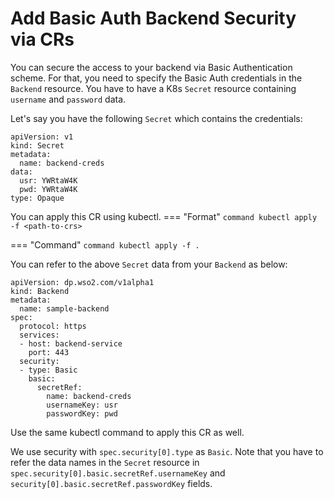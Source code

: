 # Add Basic Auth Backend Security via CRs

You can secure the access to your backend via Basic Authentication scheme. For that, you need to specify the Basic Auth credentials in the `Backend` resource. You have to have a K8s `Secret` resource containing `username` and `password` data.

Let's say you have the following `Secret` which contains the credentials:

```
apiVersion: v1
kind: Secret
metadata:
  name: backend-creds
data:
  usr: YWRtaW4K
  pwd: YWRtaW4K
type: Opaque
```
You can apply this CR using kubectl.
=== "Format"
    ```command
    kubectl apply -f <path-to-crs>
    ```

=== "Command"
    ```command
    kubectl apply -f .
    ```

You can refer to the above `Secret` data from your `Backend` as below:

```
apiVersion: dp.wso2.com/v1alpha1
kind: Backend
metadata:
  name: sample-backend
spec:
  protocol: https
  services:
  - host: backend-service
    port: 443
  security:
  - type: Basic
    basic:
      secretRef: 
        name: backend-creds
        usernameKey: usr
        passwordKey: pwd
```
Use the same kubectl command to apply this CR as well.

We use security with `spec.security[0].type` as `Basic`. Note that you have to refer the data names in the `Secret` resource in `spec.security[0].basic.secretRef.usernameKey` and `security[0].basic.secretRef.passwordKey` fields.
